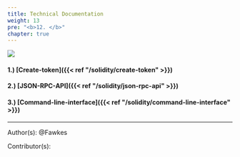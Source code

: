 ```yaml
---
title: Technical Documentation
weight: 13
pre: "<b>12. </b>"
chapter: true
---
```

![](/images_headers/technicaldoc.png)




#### 1.) [Create-token]({{< ref "/solidity/create-token" >}})
#### 2.) [JSON-RPC-API]({{< ref "/solidity/json-rpc-api" >}})
#### 3.) [Command-line-interface]({{< ref "/solidity/command-line-interface" >}})




---
Author(s):
@Fawkes


Contributor(s):
